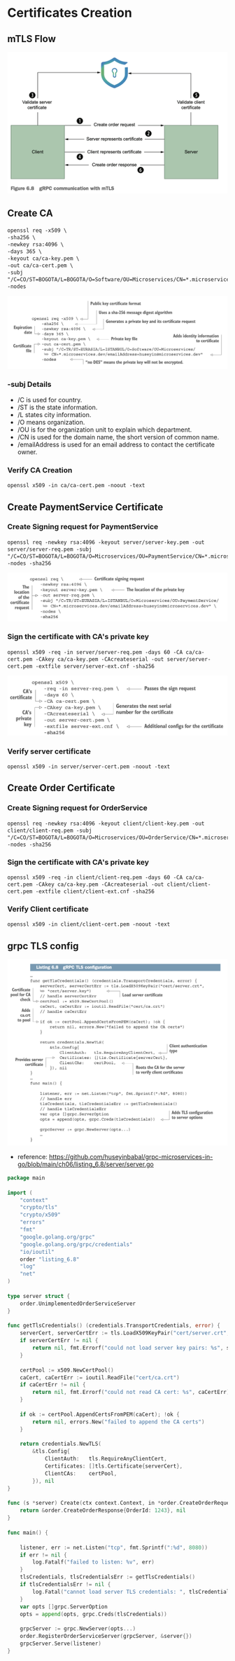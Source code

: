 # Certificates Creation

## mTLS Flow

![](img/mtls-flow.png)

## Create CA
```
openssl req -x509 \
-sha256 \
-newkey rsa:4096 \
-days 365 \
-keyout ca/ca-key.pem \
-out ca/ca-cert.pem \
-subj "/C=CO/ST=BOGOTA/L=BOGOTA/O=Software/OU=Microservices/CN=*.microservices.dev/emailAddress=sjulian9409@gmail.com" -nodes
```

![](img/ca-explanation.png)

### -subj Details
- /C is used for country.
- /ST is the state information.
- /L states city information.
- /O means organization.
- /OU is for the organization unit to explain which department.
- /CN is used for the domain name, the short version of common name.
- /emailAddress is used for an email address to contact the certificate owner.

### Verify CA Creation
```
openssl x509 -in ca/ca-cert.pem -noout -text
```

## Create PaymentService Certificate

### Create Signing request for PaymentService
```
openssl req -newkey rsa:4096 -keyout server/server-key.pem -out server/server-req.pem -subj "/C=CO/ST=BOGOTA/L=BOGOTA/O=Microservices/OU=PaymentService/CN=*.microservices.dev/emailAddress=sjulian9409@gmail.com" -nodes -sha256
```

![](img/signing-request.png)

### Sign the certificate with CA's private key
```
openssl x509 -req -in server/server-req.pem -days 60 -CA ca/ca-cert.pem -CAkey ca/ca-key.pem -CAcreateserial -out server/server-cert.pem -extfile server/server-ext.cnf -sha256
```
![](img/signing.png)

### Verify server certificate
```
openssl x509 -in server/server-cert.pem -noout -text
```

## Create Order Certificate

### Create Signing request for OrderService
```
openssl req -newkey rsa:4096 -keyout client/client-key.pem -out client/client-req.pem -subj "/C=CO/ST=BOGOTA/L=BOGOTA/O=Microservices/OU=OrderService/CN=*.microservices.dev/emailAddress=sjulian9409@gmail.com" -nodes -sha256
```
### Sign the certificate with CA's private key 
```
openssl x509 -req -in client/client-req.pem -days 60 -CA ca/ca-cert.pem -CAkey ca/ca-key.pem -CAcreateserial -out client/client-cert.pem -extfile client/client-ext.cnf -sha256
```
### Verify Client certificate
```
openssl x509 -in client/client-cert.pem -noout -text
```

## grpc TLS config

![](img/grpc-tls-config.png)

- reference: https://github.com/huseyinbabal/grpc-microservices-in-go/blob/main/ch06/listing_6.8/server/server.go

``` go
package main

import (
	"context"
	"crypto/tls"
	"crypto/x509"
	"errors"
	"fmt"
	"google.golang.org/grpc"
	"google.golang.org/grpc/credentials"
	"io/ioutil"
	order "listing_6.8"
	"log"
	"net"
)

type server struct {
	order.UnimplementedOrderServiceServer
}

func getTlsCredentials() (credentials.TransportCredentials, error) {
	serverCert, serverCertErr := tls.LoadX509KeyPair("cert/server.crt", "cert/server.key")
	if serverCertErr != nil {
		return nil, fmt.Errorf("could not load server key pairs: %s", serverCertErr)
	}

	certPool := x509.NewCertPool()
	caCert, caCertErr := ioutil.ReadFile("cert/ca.crt")
	if caCertErr != nil {
		return nil, fmt.Errorf("could not read CA cert: %s", caCertErr)
	}

	if ok := certPool.AppendCertsFromPEM(caCert); !ok {
		return nil, errors.New("failed to append the CA certs")
	}

	return credentials.NewTLS(
		&tls.Config{
			ClientAuth:   tls.RequireAnyClientCert,
			Certificates: []tls.Certificate{serverCert},
			ClientCAs:    certPool,
		}), nil
}

func (s *server) Create(ctx context.Context, in *order.CreateOrderRequest) (*order.CreateOrderResponse, error) {
	return &order.CreateOrderResponse{OrderId: 1243}, nil
}

func main() {

	listener, err := net.Listen("tcp", fmt.Sprintf(":%d", 8080))
	if err != nil {
		log.Fatalf("failed to listen: %v", err)
	}
	tlsCredentials, tlsCredentialsErr := getTlsCredentials()
	if tlsCredentialsErr != nil {
		log.Fatal("cannot load server TLS credentials: ", tlsCredentialsErr)
	}
	var opts []grpc.ServerOption
	opts = append(opts, grpc.Creds(tlsCredentials))

	grpcServer := grpc.NewServer(opts...)
	order.RegisterOrderServiceServer(grpcServer, &server{})
	grpcServer.Serve(listener)
}
```
